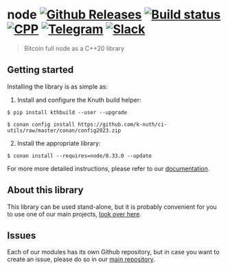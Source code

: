 <!-- <a target="_blank" href="http://semver.org">![Version][badge.version]</a> -->
<!-- <a target="_blank" href="https://cirrus-ci.com/github/k-nuth/node">![Build Status][badge.Cirrus]</a> -->

# node <a target="_blank" href="https://github.com/k-nuth/node/releases">![Github Releases][badge.release]</a> <a target="_blank" href="https://github.com/k-nuth/node/actions">![Build status][badge.GhA]</a> <a href="#">![CPP][badge.cpp]</a> <a target="_blank" href="https://t.me/knuth_cash">![Telegram][badge.telegram]</a> <a target="_blank" href="https://k-nuth.slack.com/">![Slack][badge.slack]</a>



> Bitcoin full node as a C++20 library

## Getting started

Installing the library is as simple as:

1. Install and configure the Knuth build helper:
```
$ pip install kthbuild --user --upgrade

$ conan config install https://github.com/k-nuth/ci-utils/raw/master/conan/config2023.zip
```

2. Install the appropriate library:

```
$ conan install --requires=node/0.33.0 --update
```

For more more detailed instructions, please refer to our [documentation](https://kth.cash/docs/).

## About this library

This library can be used stand-alone, but it is probably convenient for you to use one of our main projects, [look over here](https://github.com/k-nuth/kth/).

## Issues

Each of our modules has its own Github repository, but in case you want to create an issue, please do so in our [main repository](https://github.com/k-nuth/kth/issues).


<!-- Links -->
[badge.Travis]: https://travis-ci.org/k-nuth/node.svg?branch=master
[badge.Appveyor]: https://ci.appveyor.com/api/projects/status/github/k-nuth/node?svg=true&branch=master
[badge.Cirrus]: https://api.cirrus-ci.com/github/k-nuth/node.svg?branch=master
[badge.GhA]: https://img.shields.io/endpoint.svg?url=https%3A%2F%2Factions-badge.atrox.dev%2Fk-nuth%2Fnode%2Fbadge&style=for-the-badge
<!-- [badge.GhA]: https://github.com/k-nuth/node/workflows/Build%20and%20Test/badge.svg?branch=master&style=for-the-badge -->
[badge.version]: https://badge.fury.io/gh/k-nuth%2Fnode.svg
[badge.release]: https://img.shields.io/github/v/release/k-nuth/node?display_name=tag&style=for-the-badge&color=00599C&logo=cplusplus
[badge.cpp]: https://img.shields.io/badge/C++-20-blue.svg?logo=c%2B%2B&style=for-the-badge
[badge.telegram]: https://img.shields.io/badge/telegram-badge-blue.svg?logo=telegram&style=for-the-badge
[badge.slack]: https://img.shields.io/badge/slack-badge-orange.svg?logo=slack&style=for-the-badge
<!-- [badge.Gitter]: https://img.shields.io/badge/gitter-join%20chat-blue.svg -->
